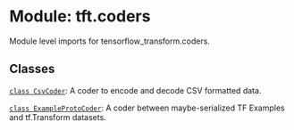 <div itemscope itemtype="http://developers.google.com/ReferenceObject">
<meta itemprop="name" content="tft.coders" />
<meta itemprop="path" content="Stable" />
</div>

# Module: tft.coders

Module level imports for tensorflow_transform.coders.

## Classes

[`class CsvCoder`](../tft/coders/CsvCoder.md): A coder to encode and decode CSV formatted data.

[`class ExampleProtoCoder`](../tft/coders/ExampleProtoCoder.md): A coder between maybe-serialized TF Examples and tf.Transform datasets.

